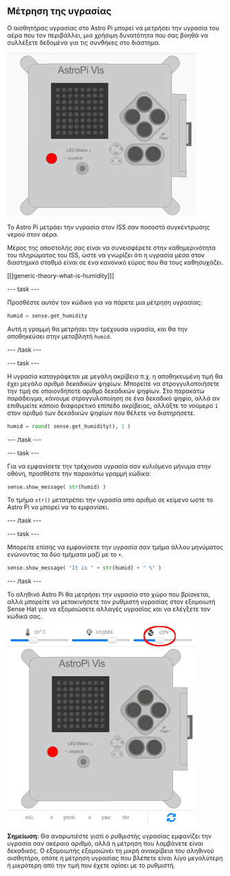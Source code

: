 ## Μέτρηση της υγρασίας

Ο αισθητήρας υγρασίας στο Astro Pi μπορεί να μετρήσει την υγρασία του αέρα που τον περιβάλλει, μια χρήσιμη δυνατότητα που σας βοηθά να συλλέξετε δεδομένα για τις συνθήκες στο διάστημα.

![Μήνυμα για τη υγρασία](images/degrees-message.gif)

Το Astro Pi μετράει την υγρασία στον ISS σαν ποσοστό συγκέντρωσης νερού στον αέρα.

Μέρος της αποστολής σας είναι να συνεισφέρετε στην καθημερινότητα του πληρώματος του ISS, ώστε να γνωρίζει ότι η υγρασία μέσα στον διαστημικό σταθμό είναι σε ένα κανονικό εύρος που θα τους καθησυχάζει.

[[[generic-theory-what-is-humidity]]]

--- task ---

Προσθέστε αυτόν τον κώδικα για να πάρετε μια μέτρηση υγρασίας:

```python
humid = sense.get_humidity
```

Αυτή η γραμμή θα μετρήσει την τρέχουσα υγρασία, και θα την αποθηκεύσει στην μεταβλητή `humid`.

--- /task ---

--- task ---

Η υγρασία καταγράφεται με μεγάλη ακρίβεια π.χ. η αποθηκευμένη τιμή θα έχει μεγάλο αριθμό δεκαδικών ψηφίων. Μπορείτε να στρογγυλοποιήσετε την τιμή σε οποιονδήποτε αριθμό δεκαδικών ψηφίων. Στο παρακάτω παράδειγμα, κάνουμε στρογγυλοποίηση σε ένα δεκαδικό ψηφίο, αλλά αν επιθυμείτε κάποιο διαφορετικό επίπεδο ακρίβειας, αλλάξτε το νούμερο `1` στον αριθμό των δεκαδικών ψηφίων που θέλετε να διατηρήσετε.

```python
humid = round( sense.get_humidity(), 1 )
```

--- /task ---

--- task ---

Για να εμφανίσετε την τρέχουσα υγρασία σαν κυλιόμενο μήνυμα στην οθόνη, προσθέστε την παρακάτω γραμμή κώδικα:

```python
sense.show_message( str(humid) )
```

Το τμήμα `str()` μετατρέπει την υγρασία απο αριθμό σε κείμενο ωστε το Astro Pi να μπορεί να το εμφανίσει.

--- /task ---

--- task ---

Μπορείτε επίσης να εμφανίσετε την υγρασία σαν τμήμα άλλου μηνύματος ενώνοντας τα δύο τμήματα μαζί με το `+`.

```python
sense.show_message( "It is " + str(humid) + " %" )
```

--- /task ---

Το αληθινό Astro Pi θα μετρήσει την υγρασία στο χώρο που βρίσκεται, αλλά μπορείτε να μετακινήσετε τον ρυθμιστή υγρασίας στον εξομοιωτή Sense Hat για να εξομοιώσετε αλλαγές υγρασίας και να ελέγξετε τον κώδικά σας.

![Ρυθμιστής υγρασίας](images/humidity-slider.png)

**Σημείωση:** Θα αναρωτιέστε γιατί ο ρυθμιστής υγρασίας εμφανίζει την υγρασία σαν ακέραιο αριθμό, αλλά η μέτρηση που λαμβάνετε είναι δεκαδικός. Ο εξομοιωτής εξομοιώνει τη μικρή ανακρίβεια του αληθινού αισθητήρα, οπότε η μέτρηση υγρασίας που βλέπετε είναι λίγο μεγαλύτερη ή μικρότερη από την τιμή που έχετε ορίσει με το ρυθμιστή.